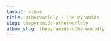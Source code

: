 ```yaml
---
layout: album
title: Otherworldly - The Pyramids
slug: thepyramids-otherworldly
album_slug: thepyramids-otherworldly
---
```

